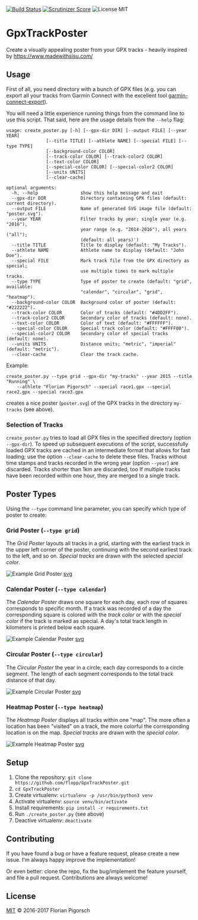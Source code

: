 [![Build Status](https://travis-ci.org/flopp/GpxTrackPoster.svg?branch=master)](https://travis-ci.org/flopp/GpxTrackPoster)
[![Scrutinizer Score](https://scrutinizer-ci.com/g/flopp/GpxTrackPoster/badges/quality-score.png)](https://scrutinizer-ci.com/g/flopp/GpxTrackPoster/)
![License MIT](https://img.shields.io/badge/license-MIT-lightgrey.svg?style=flat)

# GpxTrackPoster
Create a visually appealing poster from your GPX tracks - heavily inspired by https://www.madewithsisu.com/


## Usage
First of all, you need directory with a bunch of GPX files (e.g. you can export all your tracks from Garmin Connect with the excellent tool [garmin-connect-export](https://github.com/kjkjava/garmin-connect-export)).

You will need a little experience running things from the command line to use this script. That said, here are the usage details from the `--help` flag:

```
usage: create_poster.py [-h] [--gpx-dir DIR] [--output FILE] [--year YEAR]
               [--title TITLE] [--athlete NAME] [--special FILE] [--type TYPE]
               [--background-color COLOR]
               [--track-color COLOR] [--track-color2 COLOR]
               [--text-color COLOR] 
               [--special-color COLOR] [--special-color2 COLOR]
               [--units UNITS]
               [--clear-cache]

optional arguments:
  -h, --help                show this help message and exit
  --gpx-dir DIR             Directory containing GPX files (default: current directory).
  --output FILE             Name of generated SVG image file (default: "poster.svg").
  --year YEAR               Filter tracks by year; single year (e.g. "2016"),
                            year range (e.g. "2014-2016"), all years ("all");
                            (default: all years)')
  --title TITLE             Title to display (default: "My Tracks").
  --athlete NAME            Athlete name to display (default: "John Doe").
  --special FILE            Mark track file from the GPX directory as special;
                            use multiple times to mark multiple tracks.
  --type TYPE               Type of poster to create (default: "grid", available:
                            "calendar", "circular", "grid", "heatmap").
  --background-color COLOR  Background color of poster (default: "#222222").
  --track-color COLOR       Color of tracks (default: "#4DD2FF").
  --track-color2 COLOR      Secondary color of tracks (default: none).
  --text-color COLOR        Color of text (default: "#FFFFFF").
  --special-color COLOR     Special track color (default: "#FFFF00").
  --special-color2 COLOR    Secondary color of special tracks (default: none).
  --units UNITS             Distance units; "metric", "imperial" (default: "metric").
  --clear-cache             Clear the track cache.
```

Example:
```
create_poster.py --type grid --gpx-dir "my-tracks" --year 2015 --title "Running" \
    --athlete "Florian Pigorsch" --special race1.gpx --special race2.gpx --special race3.gpx
```
creates a nice poster (`poster.svg`) of the GPX tracks in the directory `my-tracks` (see above).


### Selection of Tracks

`create_poster.py` tries to load all GPX files in the specified directory (option `--gpx-dir`).
To speed up subsequent executions of the script, successfully loaded GPX tracks are cached in an intermediate format that allows for fast loading; use the option `--clear-cache` to delete these files.
Tracks without time stamps and tracks recorded in the wrong year (option `--year`) are discarded.
Tracks shorter than 1km are discarded, too
If multiple tracks have been recorded within one hour, they are merged to a single track.

## Poster Types

Using the `--type` command line parameter, you can specify which type of poster to create:

### Grid Poster (`--type grid`)
The *Grid Poster* layouts all tracks in a grid, starting with the earliest track in the upper left corner of the poster, continuing with the second earliest track to the left, and so on.
*Special tracks* are drawn with the selected *special color*.

![Example Grid Poster](https://github.com/flopp/GpxTrackPoster/blob/master/examples/example_grid.png)
[svg](https://github.com/flopp/GpxTrackPoster/blob/master/examples/example_grid.svg)

### Calendar Poster (`--type calendar`)
The *Calendar Poster* draws one square for each day, each row of squares corresponds to specific month. If a track was recorded of a day the corresponding square is colored with the *track color* or with the *special color* if the track is marked as special. A day's total track length in kilometers is printed below each square.

![Example Calendar Poster](https://github.com/flopp/GpxTrackPoster/blob/master/examples/example_calendar.png)
[svg](https://github.com/flopp/GpxTrackPoster/blob/master/examples/example_calendar.svg)

### Circular Poster (`--type circular`)
The *Circular Poster* the year in a circle; each day corresponds to a circle segment. The length of each segment corresponds to the total track distance of that day.

![Example Circular Poster](https://github.com/flopp/GpxTrackPoster/blob/master/examples/example_circular.png)
[svg](https://github.com/flopp/GpxTrackPoster/blob/master/examples/example_circular.svg)

### Heatmap Poster (`--type heatmap`)
The *Heatmap Poster* displays all tracks within one "map". The more often a location has been "visited" on a track, the more colorful the corresponding location is on the map. *Special tracks* are drawn with the *special color*.

![Example Heatmap Poster](https://github.com/flopp/GpxTrackPoster/blob/master/examples/example_heatmap.png)
[svg](https://github.com/flopp/GpxTrackPoster/blob/master/examples/example_heatmap.svg)

## Setup
1. Clone the repository: `git clone https://github.com/flopp/GpxTrackPoster.git`
2. `cd GpxTrackPoster`
3. Create virtualenv: `virtualenv -p /usr/bin/python3 venv`
4. Activate virtualenv: `source venv/bin/activate`
5. Install requirements: `pip install -r requirements.txt`
6. Run `./create_poster.py` (see above)
7. Deactive virtualenv: `deactivate`

## Contributing
If you have found a bug or have a feature request, please create a new issue. I'm always happy improve the implementation!

Or even better: clone the repo, fix the bug/implement the feature yourself, and file a pull request. Contributions are always welcome!

## License
[MIT](https://github.com/flopp/GpxTrackPoster/blob/master/LICENSE) &copy; 2016-2017 Florian Pigorsch
